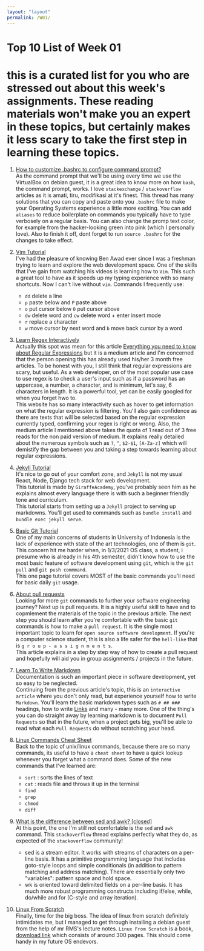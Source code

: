 ```yaml
---
layout: "layout"
permalink: /W01/
---
```


# Top 10 List of Week 01

# this is a curated list for you who are stressed out about this week's assignments. These reading materials won't make you an expert in these topics, but certainly makes it less scary to take the first step in learning these topics.

1. [How to customize .bashrc to configure command prompt?](https://unix.stackexchange.com/questions/12335/how-to-customize-bashrc-to-configure-command-prompt)<br>
As the command prompt that we'll be using every time we use the VirtualBox on debian guest, it is a great idea to know more on how `bash`, the command prompt, works. I love `stackexchange` / `stackoverflow` articles as it is amati, tiru, modifikasi at it's finest. This thread has many solutions that you can copy and paste onto you `.bashrc` file to make your Operating Systems experience a little more exciting. You can add `aliases` to reduce boilerplate on commands you typically have to type verbosely on a regular basis. You can also change the promp text color, for example from the hacker-looking green into pink (which I personally love). Also to finish it off, dont forget to run `source .bashrc` for the changes to take effect.

2. [Vim Tutorial](https://www.youtube.com/watch?v=IiwGbcd8S7I&ab_channel=BenAwad)<br>
   I've had the pleasure of knowing Ben Awad ever since I was a freshman trying to learn and explore the web development space. One of the skills that I've gain from watching his videos is learning how to `Vim`. This such a great tool to have as it speeds up my typing experience with so many shortcuts. Now I can't live without `vim`. Commands I frequently use:

   - `dd` delete a line
   - `p` paste below and `P` paste above
   - `o` put cursor below `O` put cursor above
   - `dw` delete word and `cw` delete word + enter insert mode
   - `r` replace a character
   - `w` move cursor by next word and `b` move back cursor by a word

3. [Learn Regex Interactively](https://regexr.com/)<br>
Actually this spot was mean for this article
[Everything you need to know about Regular Expressions](https://towardsdatascience.com/everything-you-need-to-know-about-regular-expressions-8f622fe10b03) but it is a medium article and I'm concerned that the person opening this has already used his/her 3 month free articles. To be honest with you, I still think that regular expressions are scary, but useful. As a web developer, on of the most popular use case to use regex is to check a user's input such as if a password has an uppercase, a number, a character, and is minimum, let's say, 6 characters in length. It is a powerful tool, yet can be easily googled for when you forget hwo to.<br>This website has so many interactivity such as hover to get information on what the regular expression is filtering. You'll also gain confidence as there are texts that will be selected based on the regular expression currently typed, confirming your regex is right or wrong. Also, the medium article I mentioned above takes the quota of 1 read out of 3 free reads for the non paid version of medium. It explains really detailed about the numerous symbols such as `?`, `^`, `$2-$1`, `[A-Za-z]` which will demistify the gap between you and taking a step towards learning about regular expressions.

4. [Jekyll Tutorial](https://www.youtube.com/playlist?list=PLLAZ4kZ9dFpOPV5C5Ay0pHaa0RJFhcmcB)<br>
   It's nice to go out of your comfort zone, and `Jekyll` is not my usual React, Node, Django tech stack for web development.<br>
   This tutorial is made by `GiraffeAcademy`, you've probably seen him as he explains almost every language there is with such a beginner friendly tone and curriculum. <br> This tutorial starts from setting up a `Jekyll` project to serving up markdowns. You'll get used to commands such as `bundle install` and `bundle exec jekyll serve`.

5. [Basic Git Tutorial](https://git-scm.com/docs/gittutorial)<br>
   One of my main concerns of students in University of Indonesia is the lack of experience with state of the art technologies, one of them is `git`. This concern hit me harder when, in 1/3/2021 OS class, a student, i presume who is already in his 4th semester, didn't know how to use the most basic feature of software development using `git`, which is the `git pull` and `git push commmand`. <br> This one page tutorial covers MOST of the basic commands you'll need for basic daily `git` usage.

6. [About pull requests](https://docs.github.com/en/github/collaborating-with-issues-and-pull-requests/about-pull-requests)<br>
   Looking for more `git` commands to further your software engineering journey? Next up is pull requests. It is a highly useful skill to have and to copmlement the materials of the topic in the previous article. The next step you should learn after you're comfortable with the basic `git` commands is how to make a `pull request`. It is the single most important topic to learn for `open source software development`. If you're a computer science student, this is also a life safer for the `hell-like` that is `g r o u p - a s s i g n m e n t s`. <br>This article explains in a step by step way of how to create a pull request and hopefully will aid you in group assignments / projects in the future. 

7. [Learn To Write Markdown](https://www.markdowntutorial.com/)<br>
   Documentation is such an important piece in software development, yet so easy to be neglected. <br> Continuing from the previous article's topic, this is an `interactive article` where you don't only read, but experience yourself how to write `Markdown`. You'll learn the basic markdown types such as `# ## ###` headings, how to write [Links](https://jojonicho.gtsb.io) and many - many more. One of the thing's you can do straight away by learning markdown is to document `Pull Requests` so that in the future, when a project gets big, you'll be able to read what each `Pull Requests` do without scratching your head.

8. [Linux Commands Cheat Sheet](https://www.linuxtrainingacademy.com/linux-commands-cheat-sheet/)<br>
   Back to the topic of unix/linux commands, because there are so many commands, its useful to have a `cheat sheet` to have a quick lookup whenever you forget what a command does. Some of the new commands that I've learned are:

   - `sort` : sorts the lines of text
   - `cat` : reads file and throws it up in the terminal
   - `find`
   - `grep`
   - `chmod`
   - `diff`

9. [What is the difference between sed and awk? [closed]
   ](https://stackoverflow.com/questions/1632113/what-is-the-difference-between-sed-and-awk)<br>
   At this point, the one I'm still not comfortable is the `sed` and `awk` command. This `stackoverflow` thread explains perfectly what they do, as expected of the `stackoverflow` community!<br>

   - sed is a stream editor. It works with streams of characters on a per-line basis. It has a primitive programming language that includes goto-style loops and simple conditionals (in addition to pattern matching and address matching). There are essentially only two "variables": pattern space and hold space.
   - wk is oriented toward delimited fields on a per-line basis. It has much more robust programming constructs including if/else, while, do/while and for (C-style and array iteration).

10. [Linux From Scratch](http://www.linuxfromscratch.org/)<br>
    Finally, time for the big boss. The idea of linux from scratch definitely intimidates me, but I managed to get through installing a debian guest from the help of mr RMS's lecture notes. `Linux From Scratch` is a book, [download link](http://www.linuxfromscratch.org/lfs/downloads/stable/LFS-BOOK-10.1.pdf) which consists of around 300 pages. This should come handy in my future OS endevors.
